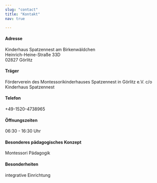 ```yaml
---
slug: "contact"
title: "Kontakt"
nav: true

---
```



#### Adresse
Kinderhaus Spatzennest am Birkenwäldchen  
Heinrich-Heine-Straße 33D  
02827 Görlitz

#### Träger
Förderverein des Montessorikinderhauses Spatzennest in Görlitz e.V. c/o Kinderhaus Spatzennest

#### Telefon
+49-1520-4738965

#### Öffnungszeiten
06:30 - 16:30 Uhr

#### Besonderes pädagogisches Konzept
Montessori Pädagogik

#### Besonderheiten
integrative Einrichtung